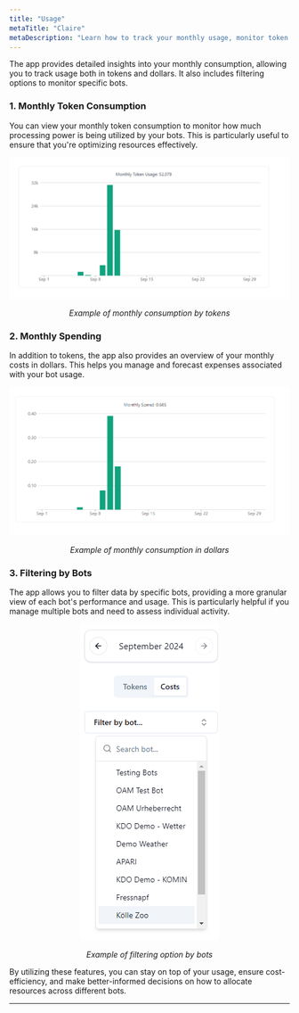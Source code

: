 ```yaml
---
title: "Usage"
metaTitle: "Claire"
metaDescription: "Learn how to track your monthly usage, monitor token consumption, and filter data by bots in the app."
---
```


The app provides detailed insights into your monthly consumption, allowing you to track usage both in tokens and dollars. It also includes filtering options to monitor specific bots.

### 1. Monthly Token Consumption

You can view your monthly token consumption to monitor how much processing power is being utilized by your bots. This is particularly useful to ensure that you're optimizing resources effectively.

<div style="text-align: center;">
  <img src="../images/monthly-token-consumption.png" alt="Monthly Token Consumption" />
  <p><em>Example of monthly consumption by tokens</em></p>
</div>

### 2. Monthly Spending

In addition to tokens, the app also provides an overview of your monthly costs in dollars. This helps you manage and forecast expenses associated with your bot usage.

<div style="text-align: center;">
  <img src="../images/monthly-dollar-consumption.png" alt="Monthly Dollar Consumption" />
  <p><em>Example of monthly consumption in dollars</em></p>
</div>

### 3. Filtering by Bots

The app allows you to filter data by specific bots, providing a more granular view of each bot's performance and usage. This is particularly helpful if you manage multiple bots and need to assess individual activity.

<div style="text-align: center;">
  <img src="../images/filter-by-bots.png" alt="Filter by Bots" />
  <p><em>Example of filtering option by bots</em></p>
</div>

By utilizing these features, you can stay on top of your usage, ensure cost-efficiency, and make better-informed decisions on how to allocate resources across different bots.

---
